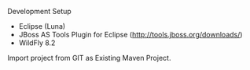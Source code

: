 Development Setup
- Eclipse (Luna)
- JBoss AS Tools Plugin for Eclipse (http://tools.jboss.org/downloads/)
- WildFly 8.2

Import project from GIT as Existing Maven Project.